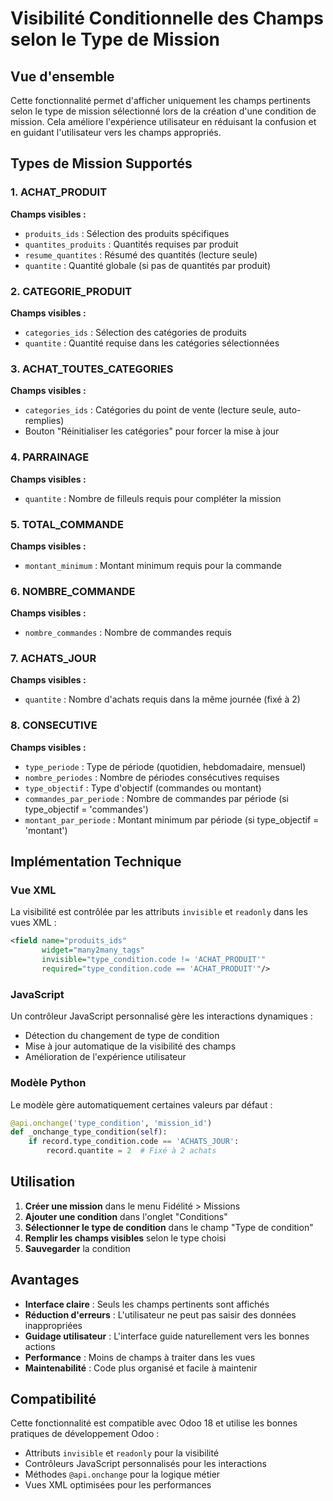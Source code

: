 # Visibilité Conditionnelle des Champs selon le Type de Mission

## Vue d'ensemble

Cette fonctionnalité permet d'afficher uniquement les champs pertinents selon le type de mission sélectionné lors de la création d'une condition de mission. Cela améliore l'expérience utilisateur en réduisant la confusion et en guidant l'utilisateur vers les champs appropriés.

## Types de Mission Supportés

### 1. ACHAT_PRODUIT
**Champs visibles :**
- `produits_ids` : Sélection des produits spécifiques
- `quantites_produits` : Quantités requises par produit
- `resume_quantites` : Résumé des quantités (lecture seule)
- `quantite` : Quantité globale (si pas de quantités par produit)

### 2. CATEGORIE_PRODUIT
**Champs visibles :**
- `categories_ids` : Sélection des catégories de produits
- `quantite` : Quantité requise dans les catégories sélectionnées

### 3. ACHAT_TOUTES_CATEGORIES
**Champs visibles :**
- `categories_ids` : Catégories du point de vente (lecture seule, auto-remplies)
- Bouton "Réinitialiser les catégories" pour forcer la mise à jour

### 4. PARRAINAGE
**Champs visibles :**
- `quantite` : Nombre de filleuls requis pour compléter la mission

### 5. TOTAL_COMMANDE
**Champs visibles :**
- `montant_minimum` : Montant minimum requis pour la commande

### 6. NOMBRE_COMMANDE
**Champs visibles :**
- `nombre_commandes` : Nombre de commandes requis

### 7. ACHATS_JOUR
**Champs visibles :**
- `quantite` : Nombre d'achats requis dans la même journée (fixé à 2)

### 8. CONSECUTIVE
**Champs visibles :**
- `type_periode` : Type de période (quotidien, hebdomadaire, mensuel)
- `nombre_periodes` : Nombre de périodes consécutives requises
- `type_objectif` : Type d'objectif (commandes ou montant)
- `commandes_par_periode` : Nombre de commandes par période (si type_objectif = 'commandes')
- `montant_par_periode` : Montant minimum par période (si type_objectif = 'montant')

## Implémentation Technique

### Vue XML
La visibilité est contrôlée par les attributs `invisible` et `readonly` dans les vues XML :

```xml
<field name="produits_ids" 
       widget="many2many_tags" 
       invisible="type_condition.code != 'ACHAT_PRODUIT'"
       required="type_condition.code == 'ACHAT_PRODUIT'"/>
```

### JavaScript
Un contrôleur JavaScript personnalisé gère les interactions dynamiques :

- Détection du changement de type de condition
- Mise à jour automatique de la visibilité des champs
- Amélioration de l'expérience utilisateur

### Modèle Python
Le modèle gère automatiquement certaines valeurs par défaut :

```python
@api.onchange('type_condition', 'mission_id')
def _onchange_type_condition(self):
    if record.type_condition.code == 'ACHATS_JOUR':
        record.quantite = 2  # Fixé à 2 achats
```

## Utilisation

1. **Créer une mission** dans le menu Fidélité > Missions
2. **Ajouter une condition** dans l'onglet "Conditions"
3. **Sélectionner le type de condition** dans le champ "Type de condition"
4. **Remplir les champs visibles** selon le type choisi
5. **Sauvegarder** la condition

## Avantages

- **Interface claire** : Seuls les champs pertinents sont affichés
- **Réduction d'erreurs** : L'utilisateur ne peut pas saisir des données inappropriées
- **Guidage utilisateur** : L'interface guide naturellement vers les bonnes actions
- **Performance** : Moins de champs à traiter dans les vues
- **Maintenabilité** : Code plus organisé et facile à maintenir

## Compatibilité

Cette fonctionnalité est compatible avec Odoo 18 et utilise les bonnes pratiques de développement Odoo :

- Attributs `invisible` et `readonly` pour la visibilité
- Contrôleurs JavaScript personnalisés pour les interactions
- Méthodes `@api.onchange` pour la logique métier
- Vues XML optimisées pour les performances
